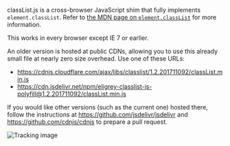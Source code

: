 classList.js is a cross-browser JavaScript shim that fully implements `element.classList`. Refer to [the MDN page on `element.classList`][1] for more information.

This works in every browser except IE 7 or earlier.

An older version is hosted at public CDNs, allowing you to use this already small file at nearly zero size overhead. Use one of these URLs:

  - <https://cdnjs.cloudflare.com/ajax/libs/classlist/1.2.201711092/classList.min.js>
  - <https://cdn.jsdelivr.net/npm/eligrey-classlist-js-polyfill@1.2.201711092/classList.min.js>

If you would like other versions (such as the current one) hosted there, follow the instructions at 
https://github.com/jsdelivr/jsdelivr
and
https://github.com/cdnjs/cdnjs
to prepare a pull request.

![Tracking image](https://in.getclicky.com/212712ns.gif)

  [1]: https://developer.mozilla.org/en/DOM/element.classList "MDN / DOM / element.classList"
